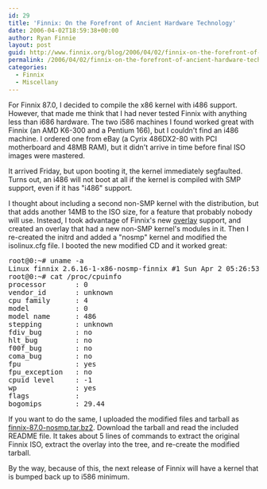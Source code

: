 ```yaml
---
id: 29
title: 'Finnix: On the Forefront of Ancient Hardware Technology'
date: 2006-04-02T18:59:38+00:00
author: Ryan Finnie
layout: post
guid: http://www.finnix.org/blog/2006/04/02/finnix-on-the-forefront-of-ancient-hardware-technology/
permalink: /2006/04/02/finnix-on-the-forefront-of-ancient-hardware-technology/
categories:
  - Finnix
  - Miscellany
---
```

For Finnix 87.0, I decided to compile the x86 kernel with i486 support. However, that made me think that I had never tested Finnix with anything less than i686 hardware. The two i586 machines I found worked great with Finnix (an AMD K6-300 and a Pentium 166), but I couldn't find an i486 machine. I ordered one from eBay (a Cyrix 486DX2-80 with PCI motherboard and 48MB RAM), but it didn't arrive in time before final ISO images were mastered.

It arrived Friday, but upon booting it, the kernel immediately segfaulted. Turns out, an i486 will not boot at all if the kernel is compiled with SMP support, even if it has "i486" support.

I thought about including a second non-SMP kernel with the distribution, but that adds another 14MB to the ISO size, for a feature that probably nobody will use. Instead, I took advantage of Finnix's new [overlay](http://www.finnix.org/Overlays) support, and created an overlay that had a new non-SMP kernel's modules in it. Then I re-created the initrd and added a "nosmp" kernel and modified the isolinux.cfg file. I booted the new modified CD and it worked great:

<pre>root@0:~# uname -a
Linux finnix 2.6.16-1-x86-nosmp-finnix #1 Sun Apr 2 05:26:53 PDT 2006 i486 GNU/Linux
root@0:~# cat /proc/cpuinfo
processor       : 0
vendor_id       : unknown
cpu family      : 4
model           : 0
model name      : 486
stepping        : unknown
fdiv_bug        : no
hlt_bug         : no
f00f_bug        : no
coma_bug        : no
fpu             : yes
fpu_exception   : no
cpuid level     : -1
wp              : yes
flags           :
bogomips        : 29.44</pre>

If you want to do the same, I uploaded the modified files and tarball as [finnix-87.0-nosmp.tar.bz2](http://prdownloads.sourceforge.net/finnix/finnix-87.0-nosmp.tar.bz2?download). Download the tarball and read the included README file. It takes about 5 lines of commands to extract the original Finnix ISO, extract the overlay into the tree, and re-create the modified tarball.

By the way, because of this, the next release of Finnix will have a kernel that is bumped back up to i586 minimum.
